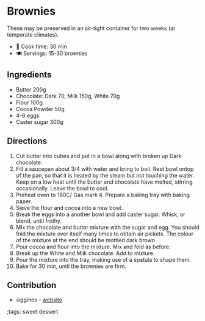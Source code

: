 # Brownies

These may be preserved in an air-tight container for two weeks (at temperate climates).

- 🍳 Cook time: 30 min
- 🍽️ Servings: 15-30 brownies

## Ingredients

- Butter 200g
- Chocolate: Dark 70, Milk 150g, White 70g
- Flour 100g
- Cocoa Powder 50g
- 4-6 eggs
- Caster sugar 300g

## Directions

1. Cut butter into cubes and put in a bowl along with broken up Dark chocolate.
2. Fill a saucepan about 3/4 with water and bring to boil. Rest bowl ontop of the pan, so that it is heated by the steam but not touching the water. Keep on a low heat until the butter and chocolate have melted, stirring occasionally. Leave the bowl to cool.
3. Preheat oven to 180C/ Gas mark 4. Prepare a baking tray with baking paper.
4. Sieve the flour and cocoa into a new bowl.
5. Break the eggs into a another bowl and add caster sugar. Whisk, or blend, until frothy.
5. Mix the chocolate and butter mixture with the sugar and egg. You should fold the mixture over itself many times to obtain air pickets. The colour of the mixture at the end should be mottled dark brown.
7. Pour cocoa and flour into the mixture. Mix and fold as before.
8. Break up the White and Milk chocolate. Add to mixture.
9. Pour the mixture into the tray, making use of a spatula to shape them.
10. Bake for 30 min, until the brownies are firm.

## Contribution

- siggines - [website](http://jacobsiggins.co.uk)

;tags: sweet dessert
